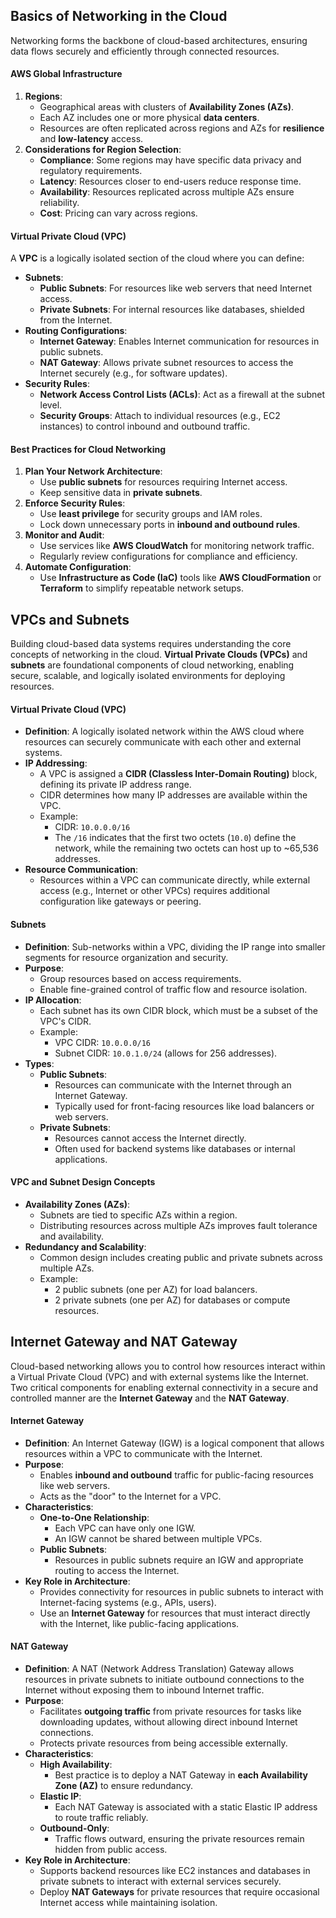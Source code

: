 ## Basics of Networking in the Cloud
Networking forms the backbone of cloud-based architectures, ensuring data flows securely and efficiently through connected resources.
#### AWS Global Infrastructure
1. **Regions**:
    - Geographical areas with clusters of **Availability Zones (AZs)**.
    - Each AZ includes one or more physical **data centers**.
    - Resources are often replicated across regions and AZs for **resilience** and **low-latency** access.
2. **Considerations for Region Selection**:
    - **Compliance**: Some regions may have specific data privacy and regulatory requirements.
    - **Latency**: Resources closer to end-users reduce response time.
    - **Availability**: Resources replicated across multiple AZs ensure reliability.
    - **Cost**: Pricing can vary across regions.
#### Virtual Private Cloud (VPC)
A **VPC** is a logically isolated section of the cloud where you can define:
- **Subnets**:
    - **Public Subnets**: For resources like web servers that need Internet access.
    - **Private Subnets**: For internal resources like databases, shielded from the Internet.
- **Routing Configurations**:
    - **Internet Gateway**: Enables Internet communication for resources in public subnets.
    - **NAT Gateway**: Allows private subnet resources to access the Internet securely (e.g., for software updates).
- **Security Rules**:
    - **Network Access Control Lists (ACLs)**: Act as a firewall at the subnet level.
    - **Security Groups**: Attach to individual resources (e.g., EC2 instances) to control inbound and outbound traffic.

#### Best Practices for Cloud Networking
1. **Plan Your Network Architecture**:  
    - Use **public subnets** for resources requiring Internet access.
    - Keep sensitive data in **private subnets**.
2. **Enforce Security Rules**:
    - Use **least privilege** for security groups and IAM roles.
    - Lock down unnecessary ports in **inbound and outbound rules**.
3. **Monitor and Audit**:
    - Use services like **AWS CloudWatch** for monitoring network traffic.
    - Regularly review configurations for compliance and efficiency.
4. **Automate Configuration**:
    - Use **Infrastructure as Code (IaC)** tools like **AWS CloudFormation** or **Terraform** to simplify repeatable network setups.

## VPCs and Subnets
Building cloud-based data systems requires understanding the core concepts of networking in the cloud. **Virtual Private Clouds (VPCs)** and **subnets** are foundational components of cloud networking, enabling secure, scalable, and logically isolated environments for deploying resources.
#### Virtual Private Cloud (VPC)
- **Definition**: A logically isolated network within the AWS cloud where resources can securely communicate with each other and external systems.
- **IP Addressing**:
    - A VPC is assigned a **CIDR (Classless Inter-Domain Routing)** block, defining its private IP address range.
    - CIDR determines how many IP addresses are available within the VPC.
    - Example:
        - CIDR: `10.0.0.0/16`
        - The `/16` indicates that the first two octets (`10.0`) define the network, while the remaining two octets can host up to ~65,536 addresses.
- **Resource Communication**:
    - Resources within a VPC can communicate directly, while external access (e.g., Internet or other VPCs) requires additional configuration like gateways or peering.

#### Subnets
- **Definition**: Sub-networks within a VPC, dividing the IP range into smaller segments for resource organization and security.
- **Purpose**:
    - Group resources based on access requirements.
    - Enable fine-grained control of traffic flow and resource isolation.
- **IP Allocation**:
    - Each subnet has its own CIDR block, which must be a subset of the VPC's CIDR.
    - Example:
        - VPC CIDR: `10.0.0.0/16`
        - Subnet CIDR: `10.0.1.0/24` (allows for 256 addresses).
- **Types**:
    - **Public Subnets**:
        - Resources can communicate with the Internet through an Internet Gateway.
        - Typically used for front-facing resources like load balancers or web servers.
    - **Private Subnets**:
        - Resources cannot access the Internet directly.
        - Often used for backend systems like databases or internal applications.

#### VPC and Subnet Design Concepts
- **Availability Zones (AZs)**:
    - Subnets are tied to specific AZs within a region.
    - Distributing resources across multiple AZs improves fault tolerance and availability.
- **Redundancy and Scalability**:
    - Common design includes creating public and private subnets across multiple AZs.
    - Example:
        - 2 public subnets (one per AZ) for load balancers.
        - 2 private subnets (one per AZ) for databases or compute resources.

## Internet Gateway and NAT Gateway
Cloud-based networking allows you to control how resources interact within a Virtual Private Cloud (VPC) and with external systems like the Internet. Two critical components for enabling external connectivity in a secure and controlled manner are the **Internet Gateway** and the **NAT Gateway**.

#### Internet Gateway
- **Definition**: An Internet Gateway (IGW) is a logical component that allows resources within a VPC to communicate with the Internet.
- **Purpose**:
    - Enables **inbound and outbound** traffic for public-facing resources like web servers.
    - Acts as the "door" to the Internet for a VPC.
- **Characteristics**:
    - **One-to-One Relationship**:
        - Each VPC can have only one IGW.
        - An IGW cannot be shared between multiple VPCs.
    - **Public Subnets**:
        - Resources in public subnets require an IGW and appropriate routing to access the Internet.
- **Key Role in Architecture**:
    - Provides connectivity for resources in public subnets to interact with Internet-facing systems (e.g., APIs, users).
    - Use an **Internet Gateway** for resources that must interact directly with the Internet, like public-facing applications.

#### NAT Gateway
- **Definition**: A NAT (Network Address Translation) Gateway allows resources in private subnets to initiate outbound connections to the Internet without exposing them to inbound Internet traffic.
- **Purpose**:
    - Facilitates **outgoing traffic** from private resources for tasks like downloading updates, without allowing direct inbound Internet connections.
    - Protects private resources from being accessible externally.
- **Characteristics**:
    - **High Availability**:
        - Best practice is to deploy a NAT Gateway in **each Availability Zone (AZ)** to ensure redundancy.
    - **Elastic IP**:
        - Each NAT Gateway is associated with a static Elastic IP address to route traffic reliably.
    - **Outbound-Only**:
        - Traffic flows outward, ensuring the private resources remain hidden from public access.
- **Key Role in Architecture**:
    - Supports backend resources like EC2 instances and databases in private subnets to interact with external services securely.
    - Deploy **NAT Gateways** for private resources that require occasional Internet access while maintaining isolation.